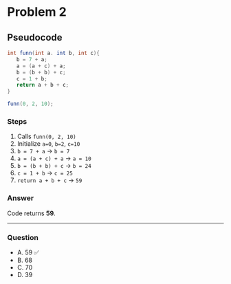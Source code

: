 
# Problem 2

## Pseudocode

```java
int funn(int a. int b, int c){
   b = 7 + a;
   a = (a + c) + a;
   b = (b + b) + c;
   c = 1 + b;
   return a + b + c;
}

funn(0, 2, 10);
```

### Steps

1. Calls `funn(0, 2, 10)`
2. Initialize `a=0`, `b=2`, `c=10`
3. `b = 7 + a` ->  `b = 7`
4. `a = (a + c) + a` -> `a = 10`
5. `b = (b + b) + c` -> `b = 24`
6. `c = 1 + b` -> `c = 25`
7. `return a + b + c` -> `59`

### Answer

Code returns **59**.

---

### Question

- A. 59 ✅
- B. 68
- C. 70  
- D. 39
